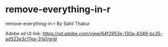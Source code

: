 # remove-everything-in-r
remove-everything-in-r By Sahil Thakur

Adobe xd UI link: https://xd.adobe.com/view/64f2953e-130a-4349-bc35-ad523e3c17ea-31a1/grid
